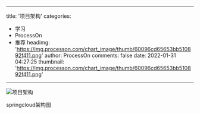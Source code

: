 
---
title: '项目架构'
categories: 
 - 学习
 - ProcessOn
 - 推荐
headimg: 'https://img.processon.com/chart_image/thumb/60096cd65653bb510892f411.png'
author: ProcessOn
comments: false
date: 2022-01-31 04:27:25
thumbnail: 'https://img.processon.com/chart_image/thumb/60096cd65653bb510892f411.png'
---

<div>   
<img class="thumb" alt="项目架构" src="https://img.processon.com/chart_image/thumb/60096cd65653bb510892f411.png" referrerpolicy="no-referrer">
<p>springcloud架构图</p>  
</div>
            